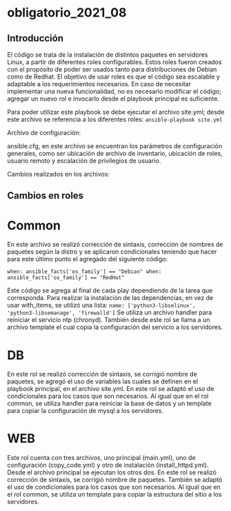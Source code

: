 # obligatorio_2021_08

## Introducción

El código se trata de la instalación de distintos paquetes en servidores Linux, a partir de diferentes roles configurables.
Estos roles fueron creados con el propósito de poder ser usados tanto para distribuciones de Debian como de Redhat.
El objetivo de usar roles es que el código sea escalable y adaptable a los requerimientos necesarios. En caso de necesitar implementar una nueva funcionalidad, no es necesario modificar el código; agregar un nuevo rol e invocarlo desde el playbook principal es suficiente.

Para poder utilizar este playbook se debe ejecutar el archivo site.yml; desde este archivo se referencia a los diferentes roles:
	`ansible-playbook site.yml`

Archivo de configuración:

ansible.cfg, en este archivo se encuentran los parámetros de configuración generales, como ser ubicación de archivo de inventario, ubicación de roles, usuario remoto y escalación de privilegios de usuario.

Cambios realizados en los archivos:
## Cambios en roles
# Common
En este archivo se realizó corrección de sintaxis, corrección de nombres de paquetes según la distro y se aplicaron condicionales teniendo que hacer para este último punto el agregado del siguiente código:

`
when: ansible_facts['os_family'] == "Debian"
when: ansible_facts['os_family'] == "RedHat"
`

Este código se agrega al final de cada play dependiendo de la tarea que corresponda.
Para realizar la instalación de las dependencias, en vez de usar with_items, se utilizó una lista:
`name: ['python3-libselinux', 'python3-libsemanage', 'firewalld']`
Se utiliza un archivo handler para reiniciar el servicio ntp (chronyd).
También desde este rol se llama a un archivo template el cual copia la configuración del servicio a los servidores.


# DB
En este rol se realizó corrección de sintaxis, se corrigió nombre de paquetes, se agregó el uso de variables las cuales se definen en el playbook principal, en el archivo site.yml.
En este rol se adaptó el uso de condicionales para los casos que son necesarios.
Al igual que en el rol common, se utiliza handler para reiniciar la base de datos y un template para copiar la configuración de  mysql a los servidores.


# WEB
Este rol cuenta con tres archivos, uno principal (main.yml), uno de configuración (copy_code.yml) y otro de instalación (install_httpd.yml). Desde el archivo principal se ejecutan los otros dos.
En este rol se realizó corrección de sintaxis, se corrigió nombre de paquetes.
También se adaptó el uso de condicionales para los casos que son necesarios.
Al igual que en el rol common, se utiliza un template para copiar la estructura del sitio a los servidores.
